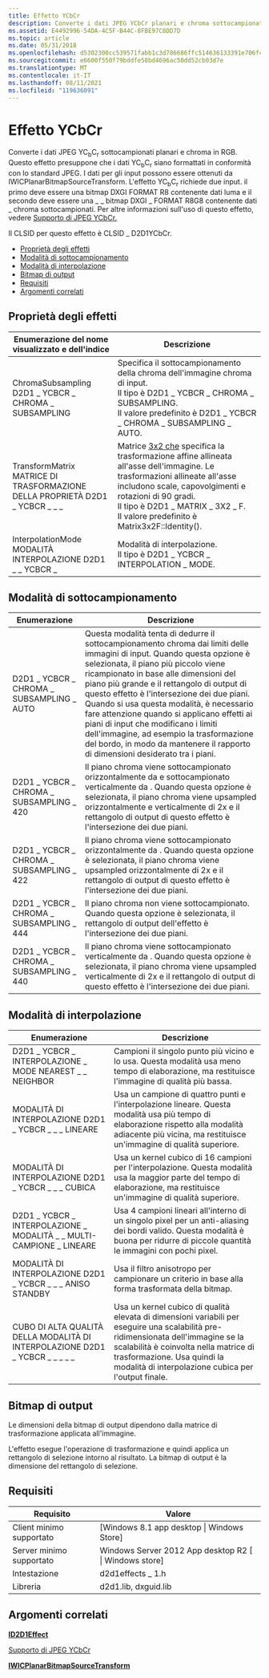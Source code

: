 ```yaml
---
title: Effetto YCbCr
description: Converte i dati JPEG YCbCr planari e chroma sottocampionati in RGB.
ms.assetid: E4492996-54DA-4C5F-B44C-8FBE97C8DD7D
ms.topic: article
ms.date: 05/31/2018
ms.openlocfilehash: d5302300cc539571fabb1c3d786686ffc514636133391e706fc5963002656764
ms.sourcegitcommit: e6600f550f79bddfe58bd4696ac50dd52cb03d7e
ms.translationtype: MT
ms.contentlocale: it-IT
ms.lasthandoff: 08/11/2021
ms.locfileid: "119636091"
---
```

# <a name="ycbcr-effect"></a>Effetto YCbCr

Converte i dati JPEG YC<sub>b</sub>C<sub>r</sub> sottocampionati planari e chroma in RGB. Questo effetto presuppone che i dati YC<sub>b</sub>C<sub>r</sub> siano formattati in conformità con lo standard JPEG. I dati per gli input possono essere ottenuti da IWICPlanarBitmapSourceTransform. L'effetto YC<sub>b</sub>C<sub>r</sub> richiede due input. il primo deve essere una bitmap DXGI FORMAT R8 contenente dati luma e il secondo deve essere una \_ \_ bitmap DXGI \_ FORMAT R8G8 contenente dati \_ chroma sottocampionati. Per altre informazioni sull'uso di questo effetto, vedere [Supporto di JPEG YCbCr.](/windows/desktop/wic/jpeg-ycbcr-support)

Il CLSID per questo effetto è CLSID \_ D2D1YCbCr.

-   [Proprietà degli effetti](#effect-properties)
-   [Modalità di sottocampionamento](#subsampling-modes)
-   [Modalità di interpolazione](#interpolation-modes)
-   [Bitmap di output](#output-bitmap)
-   [Requisiti](#requirements)
-   [Argomenti correlati](#related-topics)

## <a name="effect-properties"></a>Proprietà degli effetti



| Enumerazione del nome visualizzato e dell'indice                                          | Descrizione                                                                                                                                                                                                                                                                                             |
|-----------------------------------------------------------------------------|---------------------------------------------------------------------------------------------------------------------------------------------------------------------------------------------------------------------------------------------------------------------------------------------------------|
| ChromaSubsampling<br/> D2D1 \_ YCBCR \_ CHROMA \_ SUBSAMPLING<br/>    | Specifica il sottocampionamento della chroma dell'immagine chroma di input. <br/> Il tipo è D2D1 \_ YCBCR \_ CHROMA \_ SUBSAMPLING.<br/> Il valore predefinito è D2D1 \_ YCBCR \_ CHROMA \_ SUBSAMPLING \_ AUTO.<br/>                                                                                                |
| TransformMatrix <br/> MATRICE DI TRASFORMAZIONE DELLA PROPRIETÀ D2D1 \_ YCBCR \_ \_ \_<br/> | Matrice [3x2 che](/previous-versions/dotnet/netframework-3.0/ms750596(v=vs.85)) specifica la trasformazione affine allineata all'asse dell'immagine. Le trasformazioni allineate all'asse includono scale, capovolgimenti e rotazioni di 90 gradi. <br/> Il tipo è D2D1 \_ MATRIX \_ 3X2 \_ F.<br/> Il valore predefinito è Matrix3x2F::Identity().<br/> |
| InterpolationMode<br/> MODALITÀ INTERPOLAZIONE D2D1 \_ \_ YCBCR \_<br/>    | Modalità di interpolazione.<br/> Il tipo è D2D1 \_ YCBCR \_ INTERPOLATION \_ MODE.<br/>                                                                                                                                                                                                             |



 

## <a name="subsampling-modes"></a>Modalità di sottocampionamento



| Enumerazione                                       | Descrizione                                                                                                                                                                                                                                                                                                                                                                                                                                                                                  |
|---------------------------------------------------|----------------------------------------------------------------------------------------------------------------------------------------------------------------------------------------------------------------------------------------------------------------------------------------------------------------------------------------------------------------------------------------------------------------------------------------------------------------------------------------------|
| D2D1 \_ YCBCR \_ CHROMA \_ SUBSAMPLING \_ AUTO<br/> | Questa modalità tenta di dedurre il sottocampionamento chroma dai limiti delle immagini di input. Quando questa opzione è selezionata, il piano più piccolo viene ricampionato in base alle dimensioni del piano più grande e il rettangolo di output di questo effetto è l'intersezione dei due piani. Quando si usa questa modalità, è necessario fare attenzione quando si applicano effetti ai piani di input che modificano i limiti dell'immagine, ad esempio la trasformazione del bordo, in modo da mantenere il rapporto di dimensioni desiderato tra i piani. <br/> |
| D2D1 \_ YCBCR \_ CHROMA \_ SUBSAMPLING \_ 420<br/>  | Il piano chroma viene sottocampionato orizzontalmente da e sottocampionato verticalmente da . Quando questa opzione è selezionata, il piano chroma viene upsampled orizzontalmente e verticalmente di 2x e il rettangolo di output di questo effetto è l'intersezione dei due piani.<br/>                                                                                                                                                                                                                          |
| D2D1 \_ YCBCR \_ CHROMA \_ SUBSAMPLING \_ 422<br/>  | Il piano chroma viene sottocampionato orizzontalmente da . Quando questa opzione è selezionata, il piano chroma viene upsampled orizzontalmente di 2x e il rettangolo di output di questo effetto è l'intersezione dei due piani.<br/>                                                                                                                                                                                                                                                                        |
| D2D1 \_ YCBCR \_ CHROMA \_ SUBSAMPLING \_ 444<br/>  | Il piano chroma non viene sottocampionato. Quando questa opzione è selezionata, il rettangolo di output dell'effetto è l'intersezione dei due piani.<br/>                                                                                                                                                                                                                                                                                                                                            |
| D2D1 \_ YCBCR \_ CHROMA \_ SUBSAMPLING \_ 440<br/>  | Il piano chroma viene sottocampionato verticalmente da . Quando questa opzione è selezionata, il piano chroma viene upsampled verticalmente di 2x e il rettangolo di output di questo effetto è l'intersezione dei due piani.<br/>                                                                                                                                                                                                                                                                            |



 

## <a name="interpolation-modes"></a>Modalità di interpolazione



| Enumerazione                                             | Descrizione                                                                                                                                                                                          |
|---------------------------------------------------------|------------------------------------------------------------------------------------------------------------------------------------------------------------------------------------------------------|
| D2D1 \_ YCBCR \_ INTERPOLAZIONE \_ MODE NEAREST \_ \_ NEIGHBOR     | Campioni il singolo punto più vicino e lo usa. Questa modalità usa meno tempo di elaborazione, ma restituisce l'immagine di qualità più bassa.                                                                           |
| MODALITÀ DI INTERPOLAZIONE D2D1 \_ YCBCR \_ \_ \_ LINEARE                | Usa un campione di quattro punti e l'interpolazione lineare. Questa modalità usa più tempo di elaborazione rispetto alla modalità adiacente più vicina, ma restituisce un'immagine di qualità superiore.                                           |
| MODALITÀ DI INTERPOLAZIONE D2D1 \_ YCBCR \_ \_ \_ CUBICA                 | Usa un kernel cubico di 16 campioni per l'interpolazione. Questa modalità usa la maggior parte del tempo di elaborazione, ma restituisce un'immagine di qualità superiore.                                                                        |
| D2D1 \_ YCBCR \_ INTERPOLAZIONE \_ MODALITÀ \_ \_ MULTI-CAMPIONE \_ LINEARE | Usa 4 campioni lineari all'interno di un singolo pixel per un anti-aliasing dei bordi valido. Questa modalità è buona per ridurre di piccole quantità le immagini con pochi pixel.                                              |
| MODALITÀ DI INTERPOLAZIONE D2D1 \_ YCBCR \_ \_ \_ ANISO STANDBY           | Usa il filtro anisotropo per campionare un criterio in base alla forma trasformata della bitmap.                                                                                                     |
| CUBO DI ALTA QUALITÀ DELLA MODALITÀ DI INTERPOLAZIONE D2D1 \_ YCBCR \_ \_ \_ \_ \_  | Usa un kernel cubico di qualità elevata di dimensioni variabili per eseguire una scalabilità pre-ridimensionata dell'immagine se la scalabilità è coinvolta nella matrice di trasformazione. Usa quindi la modalità di interpolazione cubica per l'output finale. |



 

## <a name="output-bitmap"></a>Bitmap di output

Le dimensioni della bitmap di output dipendono dalla matrice di trasformazione applicata all'immagine.

L'effetto esegue l'operazione di trasformazione e quindi applica un rettangolo di selezione intorno al risultato. La bitmap di output è la dimensione del rettangolo di selezione.

## <a name="requirements"></a>Requisiti



| Requisito | Valore |
|--------------------------|---------------------------------------------------------------|
| Client minimo supportato | \[Windows 8.1 app desktop \| Windows Store\]            |
| Server minimo supportato | Windows Server 2012 App desktop R2 \[ \| Windows store\] |
| Intestazione                   | d2d1effects \_ 1.h                                              |
| Libreria                  | d2d1.lib, dxguid.lib                                          |



 

## <a name="related-topics"></a>Argomenti correlati

<dl> <dt>

[**ID2D1Effect**](/windows/win32/api/d2d1_1/nn-d2d1_1-id2d1effect)
</dt> <dt>

[Supporto di JPEG YCbCr](/windows/desktop/wic/jpeg-ycbcr-support)
</dt> <dt>

[**IWICPlanarBitmapSourceTransform**](/windows/desktop/api/wincodec/nn-wincodec-iwicplanarbitmapsourcetransform)
</dt> </dl>

 


